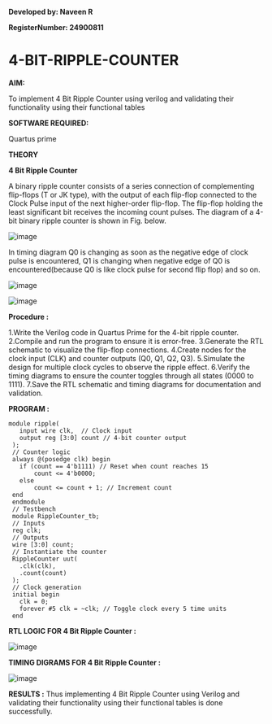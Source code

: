 
**Developed by: Naveen R**

**RegisterNumber: 24900811**

# 4-BIT-RIPPLE-COUNTER

**AIM:**

To implement  4 Bit Ripple Counter using verilog and validating their functionality using their functional tables

**SOFTWARE REQUIRED:**

Quartus prime

**THEORY**

**4 Bit Ripple Counter**

A binary ripple counter consists of a series connection of complementing flip-flops (T or JK type), with the output of each flip-flop connected to the Clock Pulse input of the next higher-order flip-flop. The flip-flop holding the least significant bit receives the incoming count pulses. The diagram of a 4-bit binary ripple counter is shown in Fig. below.

![image](https://github.com/naavaneetha/4-BIT-RIPPLE-COUNTER/assets/154305477/cb4b74d4-31ab-4359-95d0-d22e67daba13)

In timing diagram Q0 is changing as soon as the negative edge of clock pulse is encountered, Q1 is changing when negative edge of Q0 is encountered(because Q0 is like clock pulse for second flip flop) and so on.

![image](https://github.com/naavaneetha/4-BIT-RIPPLE-COUNTER/assets/154305477/a573a7d6-014e-4e54-93e6-e2ac9530960b)

![image](https://github.com/naavaneetha/4-BIT-RIPPLE-COUNTER/assets/154305477/85e1958a-2fc1-49bb-9a9f-d58ccbf3663c)

**Procedure :**

 1.Write the Verilog code in Quartus Prime for the 4-bit ripple counter.
 2.Compile and run the program to ensure it is error-free.
 3.Generate the RTL schematic to visualize the flip-flop connections.
 4.Create nodes for the clock input (CLK) and counter outputs (Q0, Q1, Q2, Q3).
 5.Simulate the design for multiple clock cycles to observe the ripple effect.
 6.Verify the timing diagrams to ensure the counter toggles through all states (0000 to
 1111).
 7.Save the RTL schematic and timing diagrams for documentation and validation.

**PROGRAM :**
```
module ripple(
   input wire clk,  // Clock input
   output reg [3:0] count // 4-bit counter output
 );
 // Counter logic
 always @(posedge clk) begin
   if (count == 4'b1111) // Reset when count reaches 15
       count <= 4'b0000;
   else
       count <= count + 1; // Increment count
 end
 endmodule
 // Testbench
 module RippleCounter_tb;
 // Inputs
 reg clk;
 // Outputs
 wire [3:0] count;
 // Instantiate the counter
 RippleCounter uut(
   .clk(clk),
   .count(count)
 );
 // Clock generation
 initial begin
   clk = 0;
   forever #5 clk = ~clk; // Toggle clock every 5 time units
 end
```

**RTL LOGIC FOR 4 Bit Ripple Counter :**

![image](https://github.com/user-attachments/assets/64e38449-3a35-4607-a43b-4f84b82d5c73)


**TIMING DIGRAMS FOR 4 Bit Ripple Counter :**

![image](https://github.com/user-attachments/assets/f9634bd1-c70c-4bb1-b5c3-dcf859109d07)


**RESULTS :**
Thus implementing 4 Bit Ripple Counter using Verilog and validating their functionality using their functional tables is done successfully.
